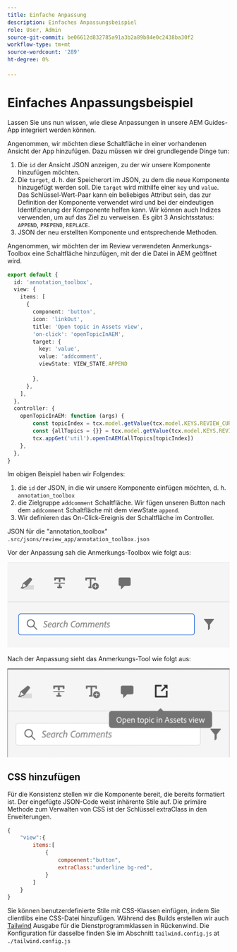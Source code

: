 ```yaml
---
title: Einfache Anpassung
description: Einfaches Anpassungsbeispiel
role: User, Admin
source-git-commit: be06612d832785a91a3b2a89b84e0c2438ba30f2
workflow-type: tm+mt
source-wordcount: '289'
ht-degree: 0%

---
```



# Einfaches Anpassungsbeispiel

Lassen Sie uns nun wissen, wie diese Anpassungen in unsere AEM Guides-App integriert werden können.

Angenommen, wir möchten diese Schaltfläche in einer vorhandenen Ansicht der App hinzufügen.
Dazu müssen wir drei grundlegende Dinge tun:

1. Die `id` der Ansicht JSON anzeigen, zu der wir unsere Komponente hinzufügen möchten.
2. Die `target`, d. h. der Speicherort im JSON, zu dem die neue Komponente hinzugefügt werden soll. Die `target` wird mithilfe einer `key` und `value`. Das Schlüssel-Wert-Paar kann ein beliebiges Attribut sein, das zur Definition der Komponente verwendet wird und bei der eindeutigen Identifizierung der Komponente helfen kann.
Wir können auch Indizes verwenden, um auf das Ziel zu verweisen.
Es gibt 3 Ansichtsstatus:  `APPEND`, `PREPEND`, `REPLACE`.
3. JSON der neu erstellten Komponente und entsprechende Methoden.

Angenommen, wir möchten der im Review verwendeten Anmerkungs-Toolbox eine Schaltfläche hinzufügen, mit der die Datei in AEM geöffnet wird.

```typescript
export default {
  id: 'annotation_toolbox', 
  view: {
    items: [
      {
        component: 'button',
        icon: 'linkOut',
        title: 'Open topic in Assets view',
        'on-click': 'openTopicInAEM',
        target: {
          key: 'value',
          value: 'addcomment',
          viewState: VIEW_STATE.APPEND

        },
      },
    ],
  },
  controller: {
    openTopicInAEM: function (args) {
        const topicIndex = tcx.model.getValue(tcx.model.KEYS.REVIEW_CURR_TOPIC)
        const {allTopics = {}} = tcx.model.getValue(tcx.model.KEYS.REVIEW_DATA) || {}
        tcx.appGet('util').openInAEM(allTopics[topicIndex])
    },
  },
}
```

Im obigen Beispiel haben wir Folgendes:

1. die `id` der JSON, in die wir unsere Komponente einfügen möchten, d. h. `annotation_toolbox`
2. die Zielgruppe `addcomment` Schaltfläche. Wir fügen unseren Button nach dem `addcomment` Schaltfläche mit dem viewState `append`.
3. Wir definieren das On-Click-Ereignis der Schaltfläche im Controller.

JSON für die &quot;annotation_toolbox&quot;  `.src/jsons/review_app/annotation_toolbox.json`

Vor der Anpassung sah die Anmerkungs-Toolbox wie folgt aus:

![annotation-toolbox](imgs/annotation_toolbox.png "Anmerkungs-Toolbox")

Nach der Anpassung sieht das Anmerkungs-Tool wie folgt aus:

![customized-annotation-toolbox](imgs/customised_annotation_toolbox.png "Benutzerdefinierte Anmerkungs-Toolbox")

## CSS hinzufügen

Für die Konsistenz stellen wir die Komponente bereit, die bereits formatiert ist. Der eingefügte JSON-Code weist inhärente Stile auf. Die primäre Methode zum Verwalten von CSS ist der Schlüssel extraClass in den Erweiterungen.

```js
{    
    "view":{
        items:[
            {
                compoenent:"button",
                extraClass:"underline bg-red",
            }
        ]
    }
}
```

Sie können benutzerdefinierte Stile mit CSS-Klassen einfügen, indem Sie clientlibs eine CSS-Datei hinzufügen. Während des Builds erstellen wir auch [Tailwind](https://tailwindcss.com/docs/utility-first) Ausgabe für die Dienstprogrammklassen in Rückenwind. Die Konfiguration für dasselbe finden Sie im Abschnitt `tailwind.config.js` at `./tailwind.config.js`
